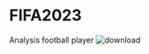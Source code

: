 # FIFA2023
Analysis football player 
![download](https://github.com/user-attachments/assets/4b8c421a-e87f-476d-8a85-e596e1fb22ed)

